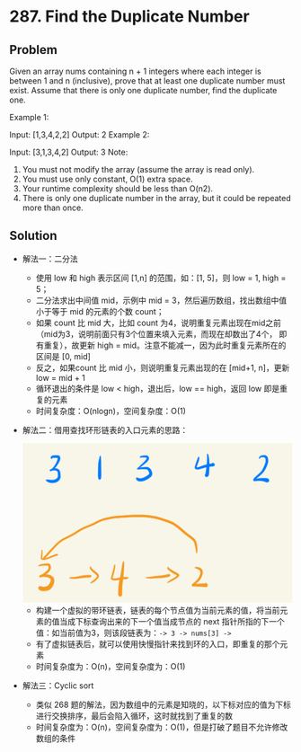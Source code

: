 # 287. Find the Duplicate Number

## Problem
Given an array nums containing n + 1 integers where each integer is between 1 and n (inclusive), prove that at least one duplicate number must exist. Assume that there is only one duplicate number, find the duplicate one.

Example 1:

Input: [1,3,4,2,2]
Output: 2
Example 2:

Input: [3,1,3,4,2]
Output: 3
Note:

1. You must not modify the array (assume the array is read only).
2. You must use only constant, O(1) extra space.
3. Your runtime complexity should be less than O(n2).
4. There is only one duplicate number in the array, but it could be repeated more than once.

## Solution
- 解法一：二分法
    - 使用 low 和 high 表示区间 [1,n] 的范围，如：[1, 5]，则 low = 1, high = 5；
    - 二分法求出中间值 mid，示例中 mid = 3，然后遍历数组，找出数组中值小于等于 mid 的元素的个数 count；
    - 如果 count 比 mid 大，比如 count 为4，说明重复元素出现在mid之前（mid为3，说明前面只有3个位置来填入元素，而现在却数出了4个，
    即有重复），故更新 high = mid。注意不能减一，因为此时重复元素所在的区间是 [0, mid]
    - 反之，如果count 比 mid 小，则说明重复元素出现的在 [mid+1, n]，更新 low = mid + 1
    - 循环退出的条件是 low < high，退出后，low == high，返回 low 即是重复的元素
    - 时间复杂度：O(nlogn)，空间复杂度：O(1)
    
- 解法二：借用查找环形链表的入口元素的思路：

    <img src="..\..\pic\lc287.png" alt="avatar" style="zoom:67%;" />

    - 构建一个虚拟的带环链表，链表的每个节点值为当前元素的值，将当前元素的值当成下标查询出来的下一个值当成节点的 next 指针所指的下一个值：如当前值为3，则该段链表为：`-> 3 -> nums[3] ->`
    - 有了虚拟链表后，就可以使用快慢指针来找到环的入口，即重复的那个元素
    - 时间复杂度为：O(n)，空间复杂度为：O(1)
    
- 解法三：Cyclic sort

    - 类似 268 题的解法，因为数组中的元素是知晓的，以下标对应的值为下标进行交换排序，最后会陷入循环，这时就找到了重复的数
    - 时间复杂度为：O(n)，空间复杂度为：O(1)，但是打破了题目不允许修改数组的条件